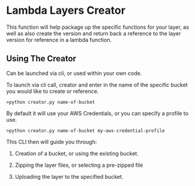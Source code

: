 # Lambda Layers Creator

This function will help package up the specific functions for your layer, 
as well as also create the version and return back a reference to the
layer version for reference in a lambda function.

## Using The Creator
Can be launched via cli, or used within your own code.

To launch via cli call, creator and enter in the name of the specific bucket
you would like to create or reference.
        
    >python creator.py name-of-bucket
        
By default it will use your AWS Credentials, or you can specify a profile to use.

    >python creator.py name-of-bucket my-aws-credential-profile
    
This CLI then will guide you through:

1) Creation of a bucket, or using the existing bucket.

2) Zipping the layer files, or selecting a pre-zipped file

3) Uploading the layer to the specified bucket.
